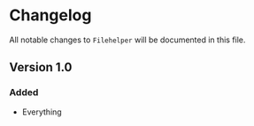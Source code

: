 # Changelog

All notable changes to `Filehelper` will be documented in this file.

## Version 1.0

### Added
- Everything
